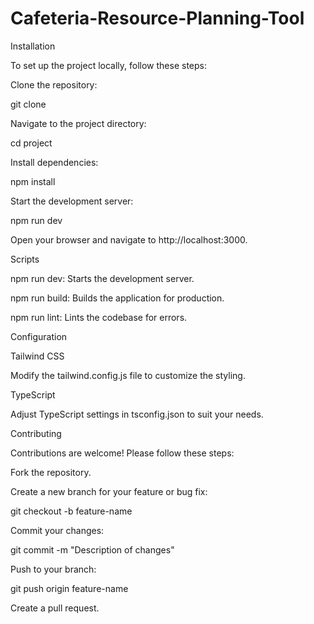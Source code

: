 # Cafeteria-Resource-Planning-Tool
Installation

To set up the project locally, follow these steps:

Clone the repository:

git clone <repository-url>

Navigate to the project directory:

cd project

Install dependencies:

npm install

Start the development server:

npm run dev

Open your browser and navigate to http://localhost:3000.

Scripts

npm run dev: Starts the development server.

npm run build: Builds the application for production.

npm run lint: Lints the codebase for errors.

Configuration

Tailwind CSS

Modify the tailwind.config.js file to customize the styling.

TypeScript

Adjust TypeScript settings in tsconfig.json to suit your needs.

Contributing

Contributions are welcome! Please follow these steps:

Fork the repository.

Create a new branch for your feature or bug fix:

git checkout -b feature-name

Commit your changes:

git commit -m "Description of changes"

Push to your branch:

git push origin feature-name

Create a pull request.
